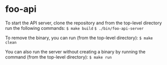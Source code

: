 # foo-api

To start the API server, clone the repository and from the top-level directory run the following commands:
`$ make build`
`$ ./bin/foo-api-server`

To remove the binary, you can run (from the top-level directory):
`$ make clean`

You can also run the server without creating a binary by running the command (from the top-level directory):
`$ make run`
